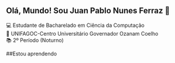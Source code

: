 ## Olá, Mundo! Sou Juan Pablo Nunes Ferraz 👋

💻 Estudante de Bacharelado em Ciência da Computação
<br>
🏫 UNIFAGOC-Centro Universitário Governador Ozanam Coelho
<br>
📚 2º Período (Noturno)

##Estou aprendendo
<link rel="stylesheet" type='text/css' href="https://cdn.jsdelivr.net/gh/devicons/devicon@latest/devicon.min.css" />
          
         
          
